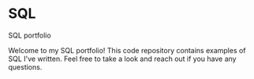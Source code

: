 # SQL
SQL portfolio

Welcome to my SQL portfolio! This code repository contains examples of SQL I've written. Feel free to take a look and reach out if you have any questions.
